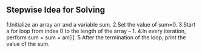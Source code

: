 ## Stepwise Idea for Solving
1.Initialize an array arr and a variable sum.
2.Set the value of sum=0.
3.Start a for loop from index 0 to the length of the array – 1.
4.In every iteration, perform sum = sum + arr[i].
5.After the termination of the loop, print the value of the sum.

